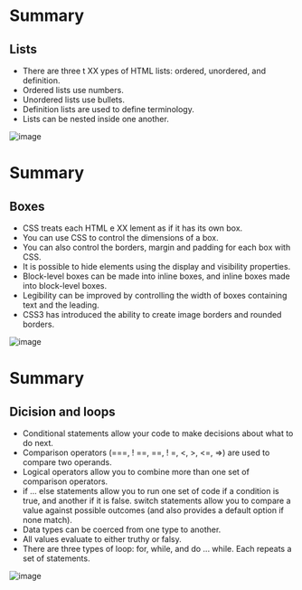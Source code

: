 # Summary
## Lists

* There are three t XX ypes of HTML lists: ordered,
unordered, and definition.
* Ordered lists use numbers.
* Unordered lists use bullets.
* Definition lists are used to define terminology.
* Lists can be nested inside one another.

![image](https://encrypted-tbn0.gstatic.com/images?q=tbn:ANd9GcSEsMK0ne1HGWyiQVTW5DuUOynb4n4yu88iXw&usqp=CAU.jpg)


# Summary 
## Boxes

* CSS treats each HTML e XX lement as if it has its own box.
* You can use CSS to control the dimensions of a box.
* You can also control the borders, margin and padding
for each box with CSS.
* It is possible to hide elements using the display and
visibility properties.
* Block-level boxes can be made into inline boxes, and
inline boxes made into block-level boxes.
* Legibility can be improved by controlling the width of
boxes containing text and the leading.
* CSS3 has introduced the ability to create image
borders and rounded borders.

![image](https://encrypted-tbn0.gstatic.com/images?q=tbn:ANd9GcR4rKiIBEsWZ6ya-GD3-bWErB-daqg_MWiBtw&usqp=CAU.jpg)


# Summary 
## Dicision and loops

* Conditional statements allow your code to make
decisions about what to do next.
* Comparison operators (===, ! ==, ==, ! =, <, >, <=, =>)
are used to compare two operands.
* Logical operators allow you to combine more than one
set of comparison operators.
* if ... else statements allow you to run one set of code
if a condition is true, and another if it is false.
switch statements allow you to compare a value
against possible outcomes (and also provides a default
option if none match).
* Data types can be coerced from one type to another.
* All values evaluate to either truthy or falsy.
* There are three types of loop: for, while, and
do ... while. Each repeats a set of statements.

![image](https://encrypted-tbn0.gstatic.com/images?q=tbn:ANd9GcQPSVoHZz-oT9P-nMe9v2uZcRzOdtVvz_ZrlQ&usqp=CAU.jpg)
